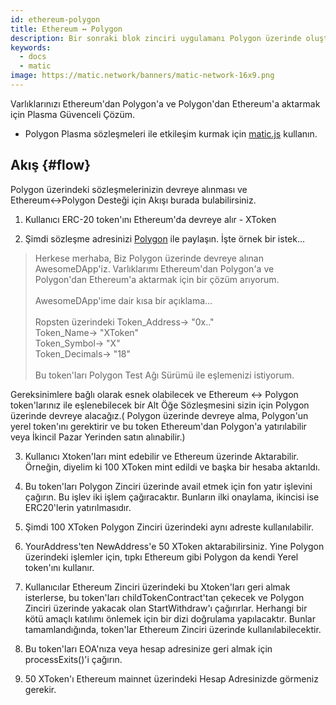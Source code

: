```yaml
---
id: ethereum-polygon
title: Ethereum ↔ Polygon
description: Bir sonraki blok zinciri uygulamanı Polygon üzerinde oluştur.
keywords:
  - docs
  - matic
image: https://matic.network/banners/matic-network-16x9.png
---
```


Varlıklarınızı Ethereum'dan Polygon'a ve Polygon'dan Ethereum'a aktarmak için Plasma Güvenceli Çözüm.
* Polygon Plasma sözleşmeleri ile etkileşim kurmak için [matic.js](https://github.com/maticnetwork/matic.js) kullanın.

<!-- * [getting-started](https://maticnetwork.github.io/matic.js/): Set-up the environment for maticjs.
1. [(Ethereum → Matic)](/docs/develop/maticjs/deposit): Deposit assets from root chain to Matic.
2. [(Matic ↔ Matic)](/docs/develop/maticjs/transfer): Transfer assets between accounts on Matic.
3. [(Matic → Ethereum)](/docs/develop/maticjs/withdraw): Withdraw assets from Matic to root chain. -->

## Akış {#flow}
Polygon üzerindeki sözleşmelerinizin devreye alınması ve Ethereum↔Polygon Desteği için Akışı burada bulabilirsiniz.

1. Kullanıcı ERC-20 token'ını Ethereum'da devreye alır - XToken

2. Şimdi sözleşme adresinizi [Polygon](https://t.me/joinchat/HkoSvlDKW0qKs_kK4Ow0hQ) ile paylaşın. İşte örnek bir istek...

> Herkese merhaba, Biz Polygon üzerinde devreye alınan AwesomeDApp'iz. Varlıklarımı Ethereum'dan Polygon'a ve Polygon'dan Ethereum'a aktarmak için bir çözüm arıyorum. <br/><br/>
> AwesomeDApp'ime dair kısa bir açıklama...<br/><br/>
> Ropsten üzerindeki Token_Address-> "0x.."<br/>
> Token_Name-> "XToken"<br/>
> Token_Symbol-> "X"<br/>
> Token_Decimals-> "18"<br/><br/>
> Bu token'ları Polygon Test Ağı Sürümü ile eşlemenizi istiyorum.<br/>

Gereksinimlere bağlı olarak esnek olabilecek ve Ethereum ↔ Polygon token'larınız ile eşlenebilecek bir Alt Öğe Sözleşmesini sizin için Polygon üzerinde devreye alacağız.( Polygon üzerinde devreye alma, Polygon'un yerel token'ını gerektirir ve bu token Ethereum'dan Polygon'a yatırılabilir veya İkincil Pazar Yerinden satın alınabilir.)

3. Kullanıcı Xtoken'ları mint edebilir ve Ethereum üzerinde Aktarabilir. Örneğin, diyelim ki 100 XToken mint edildi ve başka bir hesaba aktarıldı.

4. Bu token'ları Polygon Zinciri üzerinde avail etmek için fon yatır işlevini çağırın. Bu işlev iki işlem çağıracaktır. Bunların ilki onaylama, ikincisi ise ERC20'lerin yatırılmasıdır.

5. Şimdi 100 XToken Polygon Zinciri üzerindeki aynı adreste kullanılabilir.

6. YourAddress'ten NewAddress'e 50 XToken aktarabilirsiniz. Yine Polygon üzerindeki işlemler için, tıpkı Ethereum gibi Polygon da kendi Yerel token'ını kullanır.

7. Kullanıcılar Ethereum Zinciri üzerindeki bu Xtoken'ları geri almak isterlerse, bu token'ları childTokenContract'tan çekecek ve Polygon Zinciri üzerinde yakacak olan StartWithdraw'ı çağırırlar. Herhangi bir kötü amaçlı katılımı önlemek için bir dizi doğrulama yapılacaktır. Bunlar tamamlandığında, token'lar Ethereum Zinciri üzerinde kullanılabilecektir.

8. Bu token'ları EOA'nıza veya hesap adresinize geri almak için processExits()'i çağırın.

9. 50 XToken'ı Ethereum mainnet üzerindeki Hesap Adresinizde görmeniz gerekir.
